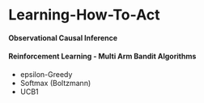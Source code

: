 # Learning-How-To-Act

#### Observational Causal Inference


#### Reinforcement Learning - Multi Arm Bandit Algorithms
* epsilon-Greedy
* Softmax (Boltzmann)
* UCB1
